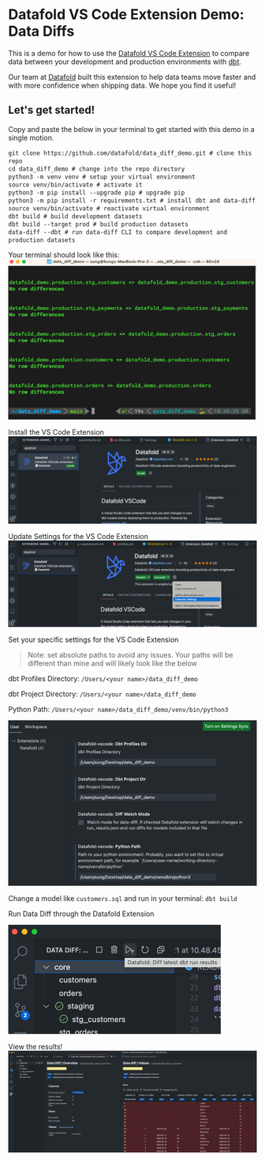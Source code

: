 # Datafold VS Code Extension Demo: Data Diffs

This is a demo for how to use the [Datafold VS Code Extension](https://marketplace.visualstudio.com/items?itemName=Datafold.datafold-vscode&ssr=false#overview) to compare data between your development and production environments with [dbt](https://www.getdbt.com/).

Our team at [Datafold](https://datafold.com/) built this extension to help data teams move faster and with more confidence when shipping data. We hope you find it useful!

## Let's get started!

Copy and paste the below in your terminal to get started with this demo in a single motion.

```shell
git clone https://github.com/datafold/data_diff_demo.git # clone this repo
cd data_diff_demo # change into the repo directory
python3 -m venv venv # setup your virtual environment
source venv/bin/activate # activate it
python3 -m pip install --upgrade pip # upgrade pip
python3 -m pip install -r requirements.txt # install dbt and data-diff
source venv/bin/activate # reactivate virtual environment
dbt build # build development datasets
dbt build --target prod # build production datasets
data-diff --dbt # run data-diff CLI to compare development and production datasets
```

Your terminal should look like this:
![Install Datafold Extension](./images/validate_setup.png)

Install the VS Code Extension
![Install Datafold Extension](./images/install_datafold_extension.png)


Update Settings for the VS Code Extension
![Update Settings](./images/update_settings.png)

Set your specific settings for the VS Code Extension
> Note: set absolute paths to avoid any issues.
> Your paths will be different than mine and will likely look like the below

dbt Profiles Directory: `/Users/<your name>/data_diff_demo`

dbt Project Directory: `/Users/<your name>/data_diff_demo`

Python Path: `/Users/<your name>/data_diff_demo/venv/bin/python3`

![Set Settings](./images/specific_settings.png)

Change a model like `customers.sql` and run in your terminal: `dbt build`

Run Data Diff through the Datafold Extension

![datafold_diff_button](./images/datafold_diff_button.png)

View the results!
![datafold_diff_results](./images/data_diff_results.png)
